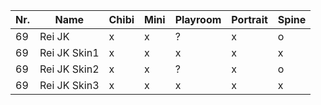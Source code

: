 | Nr. | Name         | Chibi | Mini | Playroom | Portrait | Spine |
| --- | ------------ | ----- | ---- | -------- | -------- | ----- |
| 69  | Rei JK       | x     | x    | ?        | x        | o     |
| 69  | Rei JK Skin1 | x     | x    | x        | x        | x     |
| 69  | Rei JK Skin2 | x     | x    | ?        | x        | o     |
| 69  | Rei JK Skin3 | x     | x    | x        | x        | x     |
